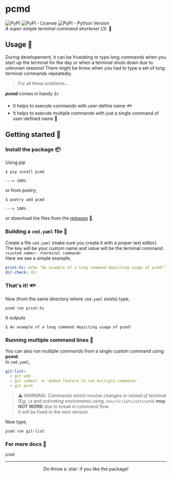 # pcmd
<img alt="PyPI" src="https://img.shields.io/pypi/v/pcmd?logo=pypi&logoColor=white&style=flat-square"> <img alt="PyPI - License" src="https://img.shields.io/pypi/l/pcmd?style=flat-square"> <img alt="PyPI - Python Version" src="https://img.shields.io/pypi/pyversions/pcmd?logo=python&logoColor=white&style=flat-square">  
 _A super simple terminal command shortener Cli._ :tada:


## Usage 🧰
During developement, it can be frustating to type long commands when you start up the terminal for the day or when a terminal shuts down due to unknown reasons!
There might be times when you had to type a set of long terminal commands repeatedly.  

> For all these problems...  
  
***pcmd*** comes in handy :+1:  
- It helps to execute commands with user-define name :fish:
- It helps to execute multiple commands with just a single command of user-defined name :octopus:

## Getting started :rocket:
### Install the package :package:
Using _pip_
```sh-session
$ pip insall pcmd

---> 100%
```
or from _poetry_,
```sh-session
$ poetry add pcmd

---> 100%
```
or download the  files from the [releases](https://github.com/j0fiN/pcmd/releases) :bookmark:.
### Building a `cmd.yaml` file :hammer:
Create a file `cmd.yaml` (make sure you create it with a proper text editor).  
The key will be your custom name and value will be the terminal command.  
```<custom name>: <terminal command>```  
Here we see a simple example,
```yaml
print-hi: echo "An example of a long command depicting usage of pcmd!"
dir-check: dir
```
### That's it! :fish:
Now (from the same directory where `cmd.yaml` exists)  type,
```sh-session
pcmd run print-hi
```
It outputs
```text
$ An example of a long command depicting usage of pcmd!
```

### Running multiple command lines :octopus:
You can also run multiple commands from a single custom command using **pcmd**.  
In `cmd.yaml`,  
```yaml
git-list:
  - git add .
  - git commit -m 'Added feature to run multiple commands'
  - git push
```
> :warning: WARNING: Commands which involve *changes or reload of terminal* (Eg: `cd` and _activating enviroments_ using `/env/Scripts/activate`) **may NOT WORK** due to break in command flow.  
> It will be fixed in the next version.  

Now type,  
```sh-session
pcmd run git-list
```

### For more docs :page_facing_up:
```sh-session
pcmd
```

---
<p align=center>Do throw a :star: if you like the package!</p>
